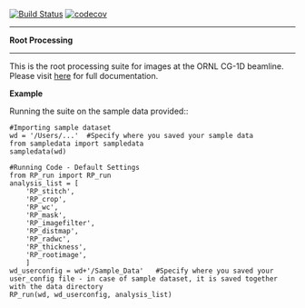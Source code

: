 [![Build Status](https://travis-ci.org/kdecarlo/CG1D_rootprocessing.svg?branch=master)](https://travis-ci.org/kdecarlo/CG1D_rootprocessing)
[![codecov](https://codecov.io/gh/kdecarlo/Root_Processing/branch/master/graph/badge.svg)](https://codecov.io/gh/kdecarlo/Root_Processing)

********************
**Root Processing**
********************

This is the root processing suite for images at the ORNL CG-1D beamline.  Please visit [here](https://kdecarlo.github.io/Root_Processing/) for full documentation.

**Example**

Running the suite on the sample data provided::

	#Importing sample dataset
	wd = '/Users/...'  #Specify where you saved your sample data
	from sampledata import sampledata
	sampledata(wd)

	#Running Code - Default Settings
	from RP_run import RP_run
	analysis_list = [
		'RP_stitch',
		'RP_crop',
		'RP_wc',
		'RP_mask',
		'RP_imagefilter',
		'RP_distmap',
		'RP_radwc',
		'RP_thickness',
		'RP_rootimage',
		]
	wd_userconfig = wd+'/Sample_Data'	#Specify where you saved your user_config file - in case of sample dataset, it is saved together with the data directory
	RP_run(wd, wd_userconfig, analysis_list)


